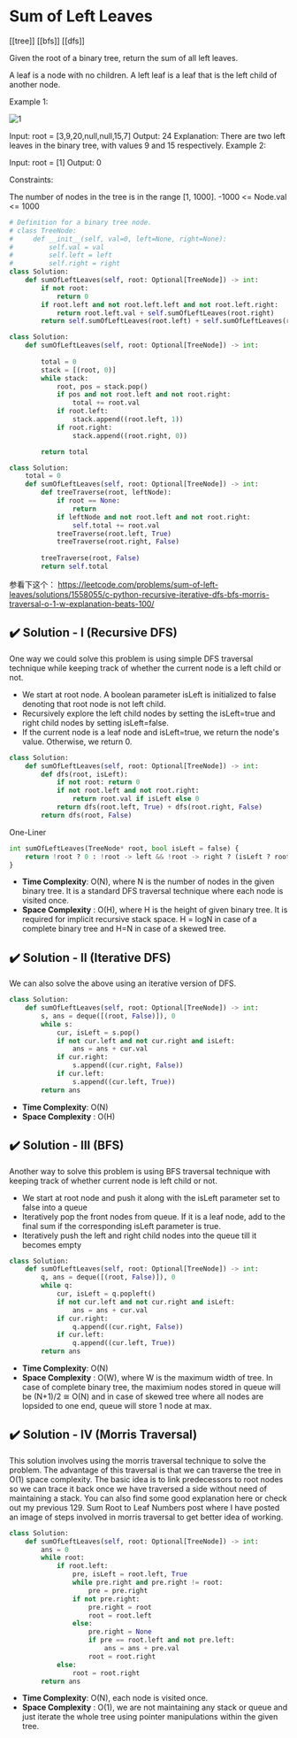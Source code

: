 # Sum of Left Leaves

[[tree]] [[bfs]] [[dfs]]

Given the root of a binary tree, return the sum of all left leaves.

A leaf is a node with no children. A left leaf is a leaf that is the left child of another node.

Example 1:

![1](https://assets.leetcode.com/uploads/2021/04/08/leftsum-tree.jpg)

Input: root = [3,9,20,null,null,15,7]
Output: 24
Explanation: There are two left leaves in the binary tree, with values 9 and 15 respectively.
Example 2:

Input: root = [1]
Output: 0

Constraints:

The number of nodes in the tree is in the range [1, 1000].
-1000 <= Node.val <= 1000

```python
# Definition for a binary tree node.
# class TreeNode:
#     def __init__(self, val=0, left=None, right=None):
#         self.val = val
#         self.left = left
#         self.right = right
class Solution:
    def sumOfLeftLeaves(self, root: Optional[TreeNode]) -> int:
        if not root:
            return 0
        if root.left and not root.left.left and not root.left.right:
            return root.left.val + self.sumOfLeftLeaves(root.right)
        return self.sumOfLeftLeaves(root.left) + self.sumOfLeftLeaves(root.right)
```

```python
class Solution:
    def sumOfLeftLeaves(self, root: Optional[TreeNode]) -> int:
        
        total = 0
        stack = [(root, 0)]
        while stack:
            root, pos = stack.pop()
            if pos and not root.left and not root.right:
                total += root.val
            if root.left:
                stack.append((root.left, 1))
            if root.right:
                stack.append((root.right, 0))

        return total
```

```python
class Solution:
    total = 0
    def sumOfLeftLeaves(self, root: Optional[TreeNode]) -> int:        
        def treeTraverse(root, leftNode):
            if root == None:
                return
            if leftNode and not root.left and not root.right:
                self.total += root.val
            treeTraverse(root.left, True)
            treeTraverse(root.right, False)
        
        treeTraverse(root, False)
        return self.total
```

参看下这个： https://leetcode.com/problems/sum-of-left-leaves/solutions/1558055/c-python-recursive-iterative-dfs-bfs-morris-traversal-o-1-w-explanation-beats-100/

## ✔️ Solution - I (Recursive DFS)

One way we could solve this problem is using simple DFS traversal technique while keeping track of whether the current node is a left child or not.

- We start at root node. A boolean parameter isLeft is initialized to false denoting that root node is not left child.
- Recursively explore the left child nodes by setting the isLeft=true and right child nodes by setting isLeft=false.
- If the current node is a leaf node and isLeft=true, we return the node's value. Otherwise, we return 0.

```python
class Solution:
    def sumOfLeftLeaves(self, root: Optional[TreeNode]) -> int:
        def dfs(root, isLeft):
            if not root: return 0
            if not root.left and not root.right:
                return root.val if isLeft else 0
            return dfs(root.left, True) + dfs(root.right, False)
        return dfs(root, False)
```

One-Liner

```python
int sumOfLeftLeaves(TreeNode* root, bool isLeft = false) {
    return !root ? 0 : !root -> left && !root -> right ? (isLeft ? root -> val : 0) : sumOfLeftLeaves(root -> left, true) + sumOfLeftLeaves(root -> right, false);
}
```

- **Time Complexity**: O(N), where N is the number of nodes in the given binary tree. It is a standard DFS traversal technique where each node is visited once.
- **Space Complexity** : O(H), where H is the height of given binary tree. It is required for implicit recursive stack space. H = logN in case of a complete binary tree and H=N in case of a skewed tree.

## ✔️ Solution - II (Iterative DFS)

We can also solve the above using an iterative version of DFS.

```python
class Solution:
    def sumOfLeftLeaves(self, root: Optional[TreeNode]) -> int:
        s, ans = deque([(root, False)]), 0
        while s:
            cur, isLeft = s.pop()
            if not cur.left and not cur.right and isLeft:
                ans = ans + cur.val
            if cur.right: 
                s.append((cur.right, False))
            if cur.left: 
                s.append((cur.left, True))
        return ans
```

- **Time Complexity**: O(N)
- **Space Complexity** : O(H)

## ✔️ Solution - III (BFS)

Another way to solve this problem is using BFS traversal technique with keeping track of whether current node is left child or not.

- We start at root node and push it along with the isLeft parameter set to false into a queue
- Iteratively pop the front nodes from queue. If it is a leaf node, add to the final sum if the corresponding isLeft parameter is true.
- Iteratively push the left and right child nodes into the queue till it becomes empty

```python
class Solution:
    def sumOfLeftLeaves(self, root: Optional[TreeNode]) -> int:
        q, ans = deque([(root, False)]), 0
        while q:
            cur, isLeft = q.popleft()
            if not cur.left and not cur.right and isLeft:
                ans = ans + cur.val
            if cur.right:
                q.append((cur.right, False))
            if cur.left: 
                q.append((cur.left, True))
        return ans
```

- **Time Complexity**: O(N)
- **Space Complexity** : O(W), where W is the maximum width of tree. In case of complete binary tree, the maximium nodes stored in queue will be (N+1)/2 ≅ O(N) and in case of skewed tree where all nodes are lopsided to one end, queue will store 1 node at max.

## ✔️ Solution - IV (Morris Traversal)

This solution involves using the morris traversal technique to solve the problem. The advantage of this traversal is that we can traverse the tree in O(1) space complexity. The basic idea is to link predecessors to root nodes so we can trace it back once we have traversed a side without need of maintaining a stack. You can also find some good explanation here or check out my previous 129. Sum Root to Leaf Numbers post where I have posted an image of steps involved in morris traversal to get better idea of working.

```python
class Solution:
    def sumOfLeftLeaves(self, root: Optional[TreeNode]) -> int:
        ans = 0
        while root:
            if root.left:
                pre, isLeft = root.left, True
                while pre.right and pre.right != root:
                    pre = pre.right
                if not pre.right:
                    pre.right = root
                    root = root.left
                else:
                    pre.right = None
                    if pre == root.left and not pre.left:
                        ans = ans + pre.val
                    root = root.right
            else:
                root = root.right
        return ans
```

- **Time Complexity**: O(N), each node is visited once.
- **Space Complexity** : O(1), we are not maintaining any stack or queue and just iterate the whole tree using pointer manipulations within the given tree.

